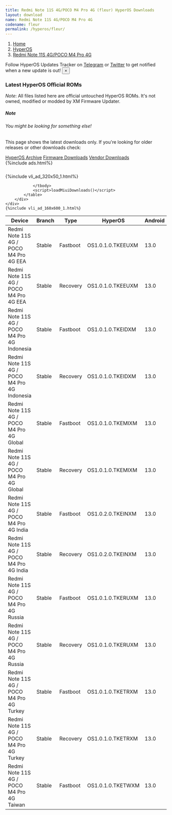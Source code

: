 ```yaml
---
title: Redmi Note 11S 4G/POCO M4 Pro 4G (fleur) HyperOS Downloads
layout: download
name: Redmi Note 11S 4G/POCO M4 Pro 4G
codename: fleur
permalink: /hyperos/fleur/
---
```

<nav aria-label="breadcrumb">
    <ol class="breadcrumb">
        <li class="breadcrumb-item"><a href="/">Home</a></li>
        <li class="breadcrumb-item"><a href="/hyperos/">HyperOS</a></li>
        <li class="breadcrumb-item active" aria-current="page"><a href="/hyperos/fleur/">Redmi Note 11S 4G/POCO M4 Pro 4G</a></li>
    </ol>
</nav>
<div class="alert alert-primary alert-dismissible fade show" role="alert">
    Follow HyperOS Updates Tracker on <a href="https://t.me/MIUIUpdatesTracker" class="alert-link">Telegram</a>
     or <a href="https://twitter.com/MiFwUpdater" class="alert-link">Twitter</a> to get notified when a new update is out!
    <button type="button" class="close" data-dismiss="alert" aria-label="Close">
        <span aria-hidden="true">&times;</span>
    </button>
</div>

### Latest HyperOS Official ROMs
*Note*: All files listed here are official untouched HyperOS ROMs. It's not owned, modified or modded by XM Firmware Updater.
<div class="card">
  <div class="card-body">
    <h5 class="card-title">Note</h5>
    <h6 class="card-subtitle mb-2 text-muted">You might be looking for something else!</h6>
    <p class="card-text">This page shows the latest downloads only.
     If you're looking for older releases or other downloads check:</p>
    <a href="/archive/hyperos/fleur/" class="card-link">HyperOS Archive</a>
    <a href="/firmware/fleur/" class="card-link">Firmware Downloads</a>
    <a href="/vendor/fleur/" class="card-link">Vendor Downloads</a>
  </div>
</div>
{%include ads.html%}
<div class="row justify-content-center">
    <div class="col-10">
        <div class="table-responsive-md" style="margin-top: 25px;">
            {%include vli_ad_320x50_1.html%}
            <table id="miui" class="display dt-responsive nowrap compact table table-striped table-hover table-sm">
                <thead class="thead-dark">
                    <tr>
                        <th data-ref="device">Device</th>
                        <th data-ref="branch">Branch</th>
                        <th data-ref="type">Type</th>
                        <th data-ref="miui">HyperOS</th>
                        <th data-ref="android">Android</th>
                        <th data-ref="size">Size</th>
                        <th data-ref="size">Date</th>
                        <th data-ref="link">Link</th>
                    </tr>
                </thead>
                <tbody>
                <tr><td>Redmi Note 11S 4G / POCO M4 Pro 4G EEA</td><td>Stable</td><td>Fastboot</td><td>OS1.0.1.0.TKEEUXM</td><td>13.0</td><td>6.0 GB</td><td>2024-02-28</td><td><a href="/hyperos/fleur/stable/OS1.0.1.0.TKEEUXM/">Download</a></td></tr>
<tr><td>Redmi Note 11S 4G / POCO M4 Pro 4G EEA</td><td>Stable</td><td>Recovery</td><td>OS1.0.1.0.TKEEUXM</td><td>13.0</td><td>3.8 GB</td><td>2024-03-21</td><td><a href="/hyperos/fleur/stable/OS1.0.1.0.TKEEUXM/">Download</a></td></tr>
<tr><td>Redmi Note 11S 4G / POCO M4 Pro 4G Indonesia</td><td>Stable</td><td>Fastboot</td><td>OS1.0.1.0.TKEIDXM</td><td>13.0</td><td>5.7 GB</td><td>2024-03-14</td><td><a href="/hyperos/fleur/stable/OS1.0.1.0.TKEIDXM/">Download</a></td></tr>
<tr><td>Redmi Note 11S 4G / POCO M4 Pro 4G Indonesia</td><td>Stable</td><td>Recovery</td><td>OS1.0.1.0.TKEIDXM</td><td>13.0</td><td>3.8 GB</td><td>2024-04-16</td><td><a href="/hyperos/fleur/stable/OS1.0.1.0.TKEIDXM/">Download</a></td></tr>
<tr><td>Redmi Note 11S 4G / POCO M4 Pro 4G Global</td><td>Stable</td><td>Fastboot</td><td>OS1.0.1.0.TKEMIXM</td><td>13.0</td><td>6.3 GB</td><td>2024-02-20</td><td><a href="/hyperos/fleur/stable/OS1.0.1.0.TKEMIXM/">Download</a></td></tr>
<tr><td>Redmi Note 11S 4G / POCO M4 Pro 4G Global</td><td>Stable</td><td>Recovery</td><td>OS1.0.1.0.TKEMIXM</td><td>13.0</td><td>3.8 GB</td><td>2024-02-29</td><td><a href="/hyperos/fleur/stable/OS1.0.1.0.TKEMIXM/">Download</a></td></tr>
<tr><td>Redmi Note 11S 4G / POCO M4 Pro 4G India</td><td>Stable</td><td>Fastboot</td><td>OS1.0.2.0.TKEINXM</td><td>13.0</td><td>5.1 GB</td><td>2024-03-11</td><td><a href="/hyperos/fleur/stable/OS1.0.2.0.TKEINXM/">Download</a></td></tr>
<tr><td>Redmi Note 11S 4G / POCO M4 Pro 4G India</td><td>Stable</td><td>Recovery</td><td>OS1.0.2.0.TKEINXM</td><td>13.0</td><td>3.7 GB</td><td>2024-03-26</td><td><a href="/hyperos/fleur/stable/OS1.0.2.0.TKEINXM/">Download</a></td></tr>
<tr><td>Redmi Note 11S 4G / POCO M4 Pro 4G Russia</td><td>Stable</td><td>Fastboot</td><td>OS1.0.1.0.TKERUXM</td><td>13.0</td><td>5.9 GB</td><td>2024-03-19</td><td><a href="/hyperos/fleur/stable/OS1.0.1.0.TKERUXM/">Download</a></td></tr>
<tr><td>Redmi Note 11S 4G / POCO M4 Pro 4G Russia</td><td>Stable</td><td>Recovery</td><td>OS1.0.1.0.TKERUXM</td><td>13.0</td><td>3.8 GB</td><td>2024-04-08</td><td><a href="/hyperos/fleur/stable/OS1.0.1.0.TKERUXM/">Download</a></td></tr>
<tr><td>Redmi Note 11S 4G / POCO M4 Pro 4G Turkey</td><td>Stable</td><td>Fastboot</td><td>OS1.0.1.0.TKETRXM</td><td>13.0</td><td>5.7 GB</td><td>2024-03-19</td><td><a href="/hyperos/fleur/stable/OS1.0.1.0.TKETRXM/">Download</a></td></tr>
<tr><td>Redmi Note 11S 4G / POCO M4 Pro 4G Turkey</td><td>Stable</td><td>Recovery</td><td>OS1.0.1.0.TKETRXM</td><td>13.0</td><td>3.8 GB</td><td>2024-04-08</td><td><a href="/hyperos/fleur/stable/OS1.0.1.0.TKETRXM/">Download</a></td></tr>
<tr><td>Redmi Note 11S 4G / POCO M4 Pro 4G Taiwan</td><td>Stable</td><td>Fastboot</td><td>OS1.0.1.0.TKETWXM</td><td>13.0</td><td>5.4 GB</td><td>2024-03-22</td><td><a href="/hyperos/fleur/stable/OS1.0.1.0.TKETWXM/">Download</a></td></tr>

                </tbody>
                <script>loadMiuiDownloads()</script>
            </table>
        </div>
    </div>
    {%include vli_ad_160x600_1.html%}
</div>
